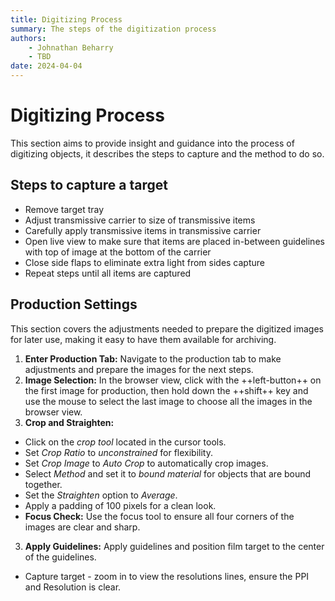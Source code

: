 ```yaml
---
title: Digitizing Process
summary: The steps of the digitization process
authors:
    - Johnathan Beharry
    - TBD
date: 2024-04-04
---
```

# Digitizing Process
This section aims to provide insight and guidance into the process of digitizing objects, it describes the steps to capture and the method to do so.

##

## Steps to capture a target


+ Remove target tray
+ Adjust transmissive carrier to size of transmissive items
+ Carefully apply transmissive items in transmissive carrier 
+ Open live view to make sure that items are placed in-between guidelines with top of image at the bottom of the carrier 
+ Close side flaps to eliminate extra light from sides capture
+ Repeat steps until all items are captured 

## Production Settings
This section covers the adjustments needed to prepare the digitized images for later use, making it easy to have them available for archiving.

1. **Enter Production Tab:** Navigate to the production tab to make adjustments and prepare the images for the next steps.
2. **Image Selection:** In the browser view, click with the ++left-button++ on the first image for production, then hold down the ++shift++ key and use the mouse to select the last image to choose all the images in the browser view.
3. **Crop and Straighten:**
- Click on the *crop tool* located in the cursor tools.
- Set *Crop Ratio* to *unconstrained* for flexibility. 
- Set *Crop Image* to *Auto Crop* to automatically crop images.
- Select *Method* and set it to *bound material* for objects that are bound together.
- Set the *Straighten* option to *Average*.
- Apply a padding of 100 pixels for a clean look.
- **Focus Check:** Use the focus tool to ensure all four corners of the images are clear and sharp.

3. **Apply Guidelines:** Apply guidelines and position film target to the center of the guidelines.
- Capture target -  zoom in to view the resolutions lines, ensure the PPI and Resolution is clear.
